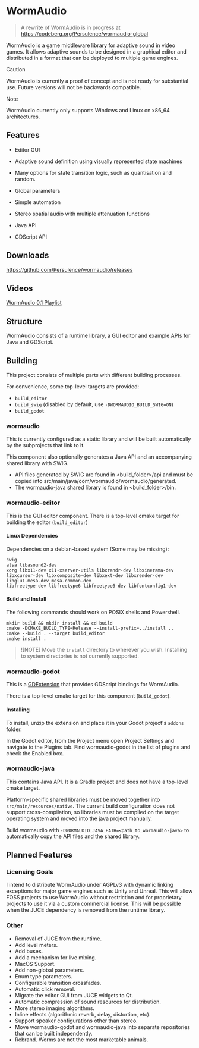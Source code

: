 # WormAudio

> A rewrite of WormAudio is in progress at <https://codeberg.org/Persulence/wormaudio-global>

WormAudio is a game middleware library for adaptive sound in video games. It allows adaptive sounds to be designed in a graphical editor and distributed in a format that can be deployed to multiple game engines.

> [!CAUTION]
> WormAudio is currently a proof of concept and is not ready for substantial use. 
> Future versions will not be backwards compatible.

> [!NOTE]
> WormAudio currently only supports Windows and Linux on x86_64 architectures.

## Features

- Editor GUI 
- Adaptive sound definition using visually represented state machines
- Many options for state transition logic, such as quantisation and random.
- Global parameters
- Simple automation
- Stereo spatial audio with multiple attenuation functions


- Java API
- GDScript API

## Downloads 

<https://github.com/Persulence/wormaudio/releases>

## Videos

[WormAudio 0.1 Playlist](https://www.youtube.com/playlist?list=PLWuxGrHLmVCiRlxeiQdXLXQ6MhWES7Hx-)

## Structure

WormAudio consists of a runtime library, a GUI editor and example APIs for Java and GDScript.

## Building

This project consists of multiple parts with different building processes.

For convenience, some top-level targets are provided:

- `build_editor`
- `build_swig` (disabled by default, use `-DWORMAUDIO_BUILD_SWIG=ON`)
- `build_godot`

### wormaudio

This is currently configured as a static library and will be built automatically by the subprojects that link to it.

This component also optionally generates a Java API and an accompanying shared library with SWIG.

- API files generated by SWIG are found in <build_folder>/api and must be copied into src/main/java/com/wormaudio/wormaudio/generated.
- The wormaudio-java shared library is found in <build_folder>/bin.

### wormaudio-editor

This is the GUI editor component. There is a top-level cmake target for building the editor (`build_editor`)

#### Linux Dependencies

Dependencies on a debian-based system (Some may be missing):

```
swig
alsa libasound2-dev
xorg libx11-dev x11-xserver-utils libxrandr-dev libxinerama-dev libxcursor-dev libxcomposite-dev libxext-dev libxrender-dev 
libglu1-mesa-dev mesa-common-dev
libfreetype-dev libfreetype6 libfreetype6-dev libfontconfig1-dev
```

#### Build and Install

The following commands should work on POSIX shells and Powershell.

```
mkdir build && mkdir install && cd build
cmake -DCMAKE_BUILD_TYPE=Release --install-prefix=../install ..
cmake --build . --target build_editor
cmake install .
```

> ![NOTE]
> Move the `install` directory to wherever you wish. Installing to system directories is not currently supported.
> 
### wormaudio-godot

This is a [GDExtension](https://docs.godotengine.org/en/stable/tutorials/scripting/gdextension/index.html) that provides GDScript bindings for WormAudio.

There is a top-level cmake target for this component (`build_godot`).

#### Installing

To install, unzip the extension and place it in your Godot project's `addons` folder.

In the Godot editor, from the Project menu open Project Settings and navigate to the Plugins tab. Find wormaudio-godot in the list of plugins and check the Enabled box.

### wormaudio-java 

This contains Java API. It is a Gradle project and does not have a top-level cmake target.

Platform-specific shared libraries must be moved together into `src/main/resources/native`. The current build configuration does not support cross-compilation, so libraries must be compiled on the target operating system and moved into the java project manually.

Build wormaudio with `-DWORMAUDIO_JAVA_PATH=<path_to_wormaudio-java>` to automatically copy the API files and the shared library.

## Planned Features

### Licensing Goals

I intend to distribute WormAudio under AGPLv3 with dynamic linking exceptions for major game engines such as Unity and Unreal. This will allow FOSS projects to use WormAudio without restriction and for proprietary projects to use it via a custom commercial license. This will be possible when the JUCE dependency is removed from the runtime library.

### Other

- Removal of JUCE from the runtime.
- Add level meters.
- Add buses.
- Add a mechanism for live mixing.
- MacOS Support.
- Add non-global parameters.
- Enum type parameters.
- Configurable transition crossfades.
- Automatic click removal.
- Migrate the editor GUI from JUCE widgets to Qt.
- Automatic compression of sound resources for distribution.
- More stereo imaging algorithms.
- Inline effects (algorithmic reverb, delay, distortion, etc).
- Support speaker configurations other than stereo.
- Move wormaudio-godot and wormaudio-java into separate repositories that can be built independently.
- Rebrand. Worms are not the most marketable animals.
